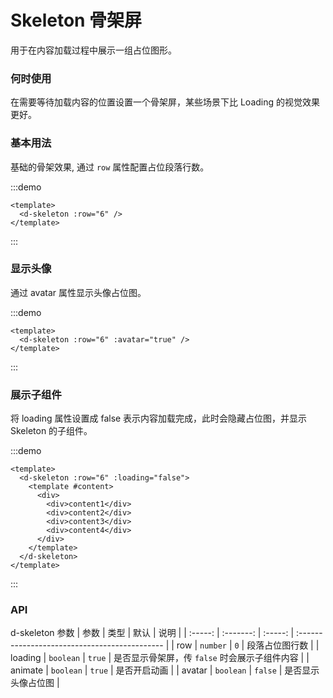 # Skeleton 骨架屏
用于在内容加载过程中展示一组占位图形。

### 何时使用
在需要等待加载内容的位置设置一个骨架屏，某些场景下比 Loading 的视觉效果更好。

### 基本用法
基础的骨架效果, 通过 `row` 属性配置占位段落行数。

:::demo

```vue
<template>
  <d-skeleton :row="6" />
</template>
```
:::

### 显示头像
通过 avatar 属性显示头像占位图。

:::demo

```vue
<template>
  <d-skeleton :row="6" :avatar="true" />
</template>
```
::: 


### 展示子组件
将 loading 属性设置成 false 表示内容加载完成，此时会隐藏占位图，并显示 Skeleton 的子组件。

:::demo

```vue
<template>
  <d-skeleton :row="6" :loading="false">
    <template #content>
      <div>
        <div>content1</div>
        <div>content2</div>
        <div>content3</div>
        <div>content4</div>
      </div>
    </template>
  </d-skeleton>
</template>
```
:::

### API
d-skeleton 参数
|  参数   |   类型    |  默认   | 说明                                          |
| :-----: | :-------: | :-----: | :-------------------------------------------- |
|   row   | `number`  |   `0`   | 段落占位图行数                                |
| loading | `boolean` | `true`  | 是否显示骨架屏，传 `false` 时会展示子组件内容 |
| animate | `boolean` | `true`  | 是否开启动画                                  |
| avatar  | `boolean` | `false` | 是否显示头像占位图                            |


